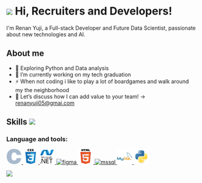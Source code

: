 <h1><img src = "https://raw.githubusercontent.com/MartinHeinz/MartinHeinz/master/wave.gif" width = 30px>  Hi, Recruiters and Developers!</h1>

I'm Renan Yuji, a Full-stack Developer and Future Data Scientist, passionate about new technologies and AI.

<h2>About me</h2>

- 🌱 Exploring Python and Data analysis 
- 🔭 I’m currently working on my tech graduation
- ⚡ When not coding i like to play a lot of boardgames and walk around my the neighborhood
- 💬 Let’s discuss how I can add value to your team! → renanyuji05@gmai.com

<h2> Skills <img src = "https://media2.giphy.com/media/QssGEmpkyEOhBCb7e1/giphy.gif?cid=ecf05e47a0n3gi1bfqntqmob8g9aid1oyj2wr3ds3mg700bl&rid=giphy.gif" width = 32px> </h2>
    
<h3 align="left">Language and tools:</h3>

<p align="left"> 
    <a href="https://www.cprogramming.com/" target="_blank" rel="noreferrer"> <img src="https://raw.githubusercontent.com/devicons/devicon/master/icons/c/c-original.svg" alt="c" width="40" height="40"/> </a> 
    <a href="https://www.w3schools.com/css/" target="_blank" rel="noreferrer"> <img src="https://raw.githubusercontent.com/devicons/devicon/master/icons/css3/css3-original-wordmark.svg" alt="css3" width="40" height="40"/> </a> 
    <a href="https://dotnet.microsoft.com/" target="_blank" rel="noreferrer"> <img src="https://raw.githubusercontent.com/devicons/devicon/master/icons/dot-net/dot-net-original-wordmark.svg" alt="dotnet" width="40" height="40"/> </a> 
    <a href="https://www.figma.com/" target="_blank" rel="noreferrer"> <img src="https://www.vectorlogo.zone/logos/figma/figma-icon.svg" alt="figma" width="40" height="40"/> </a> 
    <a href="https://www.w3.org/html/" target="_blank" rel="noreferrer"> <img src="https://raw.githubusercontent.com/devicons/devicon/master/icons/html5/html5-original-wordmark.svg" alt="html5" width="40" height="40"/> </a> 
    <a href="https://www.microsoft.com/en-us/sql-server" target="_blank" rel="noreferrer"> <img src="https://www.svgrepo.com/show/303229/microsoft-sql-server-logo.svg" alt="mssql" width="40" height="40"/> </a> 
    <a href="https://www.mysql.com/" target="_blank" rel="noreferrer"> <img src="https://raw.githubusercontent.com/devicons/devicon/master/icons/mysql/mysql-original-wordmark.svg" alt="mysql" width="40" height="40"/> </a> 
    <a href="https://www.python.org" target="_blank" rel="noreferrer"> <img src="https://raw.githubusercontent.com/devicons/devicon/master/icons/python/python-original.svg" alt="python" width="40" height="40"/> </a> 
</p>

<div>
  <a href="https://github.com/bluberyh5w">
  <!---<img height="180em" src="https://github-readme-stats.vercel.app/api?username=blbueryh5w&show_icons=true&theme=dark&include_all_commits=true&count_private=true"/> --->
  <img height="180em" src="https://github-readme-stats.vercel.app/api/top-langs/?username=bluberyh5w&layout=compact&langs_count=16&theme=dark"/>
</div>
